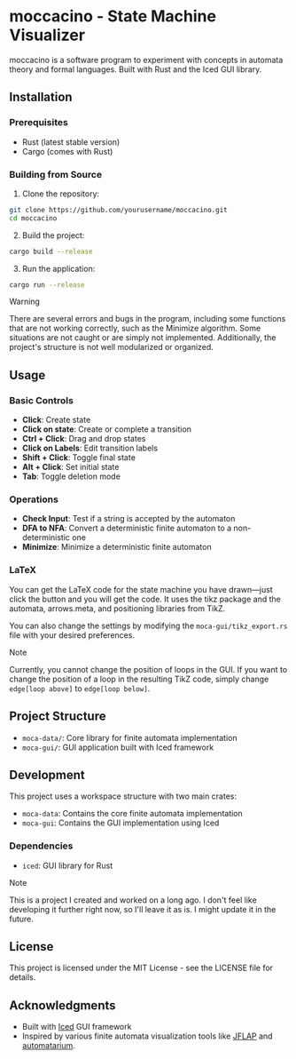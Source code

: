# moccacino - State Machine Visualizer

moccacino is a software program to experiment with concepts in automata theory and formal languages. Built with Rust and the Iced GUI library.

## Installation

### Prerequisites

- Rust (latest stable version)
- Cargo (comes with Rust)

### Building from Source

1. Clone the repository:
```bash
git clone https://github.com/yourusername/moccacino.git
cd moccacino
```

2. Build the project:
```bash
cargo build --release
```

3. Run the application:
```bash
cargo run --release
```

> [!WARNING]
>
> There are several errors and bugs in the program, including some 
> functions that are not working correctly, such as the Minimize algorithm.
> Some situations are not caught or are simply not implemented.
> Additionally, the project's structure is not well modularized or organized.

## Usage

### Basic Controls

- **Click**: Create state
- **Click on state**: Create or complete a transition
- **Ctrl + Click**: Drag and drop states
- **Click on Labels**: Edit transition labels
- **Shift + Click**: Toggle final state
- **Alt + Click**: Set initial state
- **Tab**: Toggle deletion mode

### Operations

- **Check Input**: Test if a string is accepted by the automaton
- **DFA to NFA**: Convert a deterministic finite automaton to a non-deterministic one
- **Minimize**: Minimize a deterministic finite automaton

### LaTeX

You can get the LaTeX code for the state machine you have drawn—just click the button and you will get the code. It uses the tikz package and the automata, arrows.meta, and positioning libraries from TikZ.

You can also change the settings by modifying the `moca-gui/tikz_export.rs` file with your desired preferences.

> [!NOTE]
>
> Currently, you cannot change the position of loops in the GUI. If you want to change the position 
> of a loop in the resulting TikZ code, simply change `edge[loop above]` to `edge[loop below]`.


## Project Structure

- `moca-data/`: Core library for finite automata implementation
- `moca-gui/`: GUI application built with Iced framework

## Development

This project uses a workspace structure with two main crates:
- `moca-data`: Contains the core finite automata implementation
- `moca-gui`: Contains the GUI implementation using Iced

### Dependencies

- `iced`: GUI library for Rust


> [!NOTE]
>
> This is a project I created and worked on a long ago. 
> I don't feel like developing it further right now, so 
> I'll leave it as is. I might update it in the future.

## License

This project is licensed under the MIT License - see the LICENSE file for details.

## Acknowledgments

- Built with [Iced](https://github.com/iced-rs/iced) GUI framework
- Inspired by various finite automata visualization tools like [JFLAP](https://www.jflap.org/) and [automatarium](https://github.com/automatarium/automatarium).
